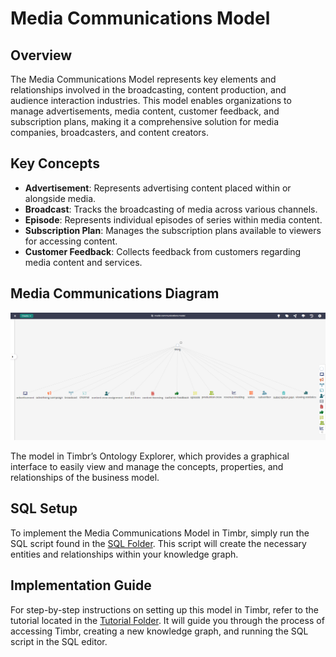 # Media Communications Model

## Overview
The Media Communications Model represents key elements and relationships involved in the broadcasting, content production, and audience interaction industries. This model enables organizations to manage advertisements, media content, customer feedback, and subscription plans, making it a comprehensive solution for media companies, broadcasters, and content creators.

## Key Concepts
- **Advertisement**: Represents advertising content placed within or alongside media.
- **Broadcast**: Tracks the broadcasting of media across various channels.
- **Episode**: Represents individual episodes of series within media content.
- **Subscription Plan**: Manages the subscription plans available to viewers for accessing content.
- **Customer Feedback**: Collects feedback from customers regarding media content and services.

## Media Communications Diagram

![Attached Image of Model](./model.png)

The model in Timbr’s Ontology Explorer, which provides a graphical interface to easily view and manage the concepts, properties, and relationships of the business model.

## SQL Setup
To implement the Media Communications Model in Timbr, simply run the SQL script found in the [SQL Folder](./sql). This script will create the necessary entities and relationships within your knowledge graph.

## Implementation Guide
For step-by-step instructions on setting up this model in Timbr, refer to the tutorial located in the [Tutorial Folder](./tutorial). It will guide you through the process of accessing Timbr, creating a new knowledge graph, and running the SQL script in the SQL editor.
